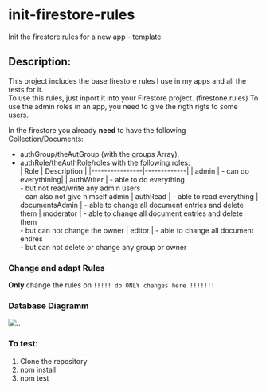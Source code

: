 # init-firestore-rules
Init the firestore rules for a new app - template

## Description:
This project includes the base firestore rules I use in my apps and all the tests for it.  
To use this rules, just inport it into your Firestore project. (firestone.rules)
To use the admin roles in an app, you need to give the rigth rigts to some users.

In the firestore you already **need** to have the following Collection/Documents:  
- authGroup/theAutGroup (with the groups Array),
- authRole/theAuthRole/roles with the following roles:  
    | Role           | Description |
    |----------------|-------------|
    | admin          | - can do everythining|
    | authWriter     | - able to do everything <br> - but not read/write any admin users<br>- can also not give himself admin
    | authRead       | - able to read everything
    | documentsAdmin | - able to change all document entries and delete them
    | moderator      | - able to change all document entries and delete them<br>- but can not change the owner
    | editor         | - able to change all document entires<br>- but can not delete or change any group or owner

### Change and adapt Rules
**Only** change the rules on `!!!!! do ONLY changes here !!!!!!!`

### Database Diagramm
![..](http://www.plantuml.com/plantuml/proxy?cache=no&src=https://raw.githubusercontent.com/swissglider/init-firebase/master/schema/db.wsd)

### To test:
1) Clone the repository
2) npm install
3) npm test
